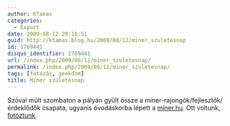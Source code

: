 ```yaml
---
author: KTamas
categories:
  - Export
date: 2009-08-12 20:16:51
guid: http://ktamas.blog.hu/2009/08/12/miner_szuletesnap
id: 1769441
disqus_identifier: 1769441
url: /index.php/2009/08/12/miner_szuletesnap/
permalink: /index.php/2009/08/12/miner_szuletesnap/
tags: [fotózás, geekdom]
title: Miner születésnap
---
```


Szóval múlt szombaton a pályán gyűlt össze a miner-rajongók/fejlesztők/érdeklődők csapata, ugyanis óvodáskorba lépett a [miner.hu](http://miner.hu/?betaon). Ott voltunk, [fotóztunk](http://indafoto.hu/ktamasenty/minerhu_3_szuletesnap).
